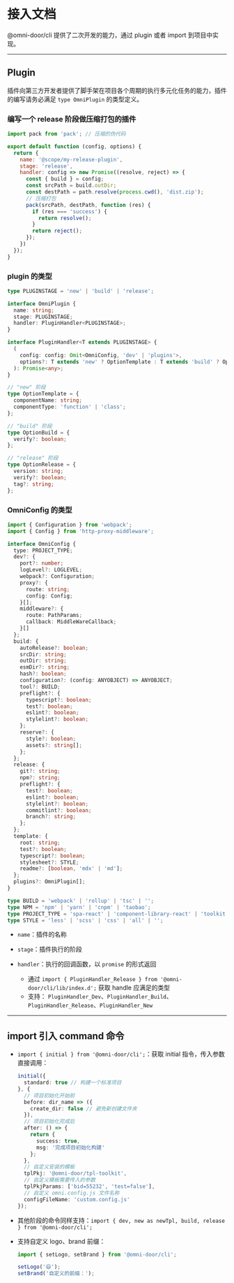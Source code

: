 # 接入文档
@omni-door/cli 提供了二次开发的能力，通过 plugin 或者 import 到项目中实现。

---

## Plugin
插件向第三方开发者提供了脚手架在项目各个周期的执行多元化任务的能力，插件的编写请务必满足 `type OmniPlugin` 的类型定义。

### 编写一个 release 阶段做压缩打包的插件

```js
import pack from 'pack'; // 压缩的伪代码

export default function (config, options) {
  return {
    name: '@scope/my-release-plugin',
    stage: 'release',
    handler: config => new Promise((resolve, reject) => {
      const { build } = config;
      const srcPath = build.outDir;
      const destPath = path.resolve(process.cwd(), 'dist.zip');
      // 压缩打包
      pack(srcPath, destPath, function (res) {
        if (res === 'success') {
          return resolve();
        }
        return reject();
      });
    })
  });
}
```

### plugin 的类型
```ts
type PLUGINSTAGE = 'new' | 'build' | 'release';

interface OmniPlugin {
  name: string;
  stage: PLUGINSTAGE;
  handler: PluginHandler<PLUGINSTAGE>;
}

interface PluginHandler<T extends PLUGINSTAGE> {
  (
    config: config: Omit<OmniConfig, 'dev' | 'plugins'>,
    options?: T extends 'new' ? OptionTemplate : T extends 'build' ? OptionBuild : OptionRelease
  ): Promise<any>;
}

// "new" 阶段
type OptionTemplate = {
  componentName: string;
  componentType: 'function' | 'class';
};

// "build" 阶段
type OptionBuild = {
  verify?: boolean;
};

// "release" 阶段
type OptionRelease = {
  version: string;
  verify?: boolean;
  tag?: string;
};
```

### OmniConfig 的类型
```ts
import { Configuration } from 'webpack';
import { Config } from 'http-proxy-middleware';

interface OmniConfig {
  type: PROJECT_TYPE;
  dev?: {
    port?: number;
    logLevel?: LOGLEVEL;
    webpack?: Configuration;
    proxy?: {
      route: string;
      config: Config;
    }[];
    middleware?: {
      route: PathParams;
      callback: MiddleWareCallback;
    }[]
  };
  build: {
    autoRelease?: boolean;
    srcDir: string;
    outDir: string;
    esmDir?: string;
    hash?: boolean;
    configuration?: (config: ANYOBJECT) => ANYOBJECT;
    tool?: BUILD;
    preflight?: {
      typescript?: boolean;
      test?: boolean;
      eslint?: boolean;
      stylelint?: boolean;
    };
    reserve?: {
      style?: boolean;
      assets?: string[];
    };
  };
  release: {
    git?: string;
    npm?: string;
    preflight?: {
      test?: boolean;
      eslint?: boolean;
      stylelint?: boolean;
      commitlint?: boolean;
      branch?: string;
    };
  };
  template: {
    root: string;
    test?: boolean;
    typescript?: boolean;
    stylesheet?: STYLE;
    readme?: [boolean, 'mdx' | 'md'];
  };
  plugins?: OmniPlugin[];
}

type BUILD = 'webpack' | 'rollup' | 'tsc' | '';
type NPM = 'npm' | 'yarn' | 'cnpm' | 'taobao';
type PROJECT_TYPE = 'spa-react' | 'component-library-react' | 'toolkit';
type STYLE = 'less' | 'scss' | 'css' | 'all' | '';
```

- `name`：插件的名称

- `stage`：插件执行的阶段

- `handler`：执行的回调函数，以 `promise` 的形式返回

  - 通过 `import { PluginHandler_Release } from '@omni-door/cli/lib/index.d';` 获取 handle 应满足的类型
  - 支持： `PluginHandler_Dev`、`PluginHandler_Build`、`PluginHandler_Release`、`PluginHandler_New`
---

## import 引入 command 命令
- `import { initial } from '@omni-door/cli';`：获取 initial 指令，传入参数直接调用：

  ```ts
  initial({
    standard: true // 构建一个标准项目
  }, {
    // 项目初始化开始前
    before: dir_name => ({
      create_dir: false // 避免新创建文件夹
    }),
    // 项目初始化完成后
    after: () => {
      return {
        success: true,
        msg: '完成项目初始化构建'
      };
    },
    // 自定义安装的模板
    tplPkj: '@omni-door/tpl-toolkit',
    // 自定义模板需要传入的参数
    tplPkjParams: ['bid=55232', 'test=false'],
    // 自定义 omni.config.js 文件名称
    configFileName: 'custom.config.js'
  });
  ```

- 其他阶段的命令同样支持：`import { dev, new as newTpl, build, release } from '@omni-door/cli';`

- 支持自定义 logo、brand 前缀：
  ```ts
  import { setLogo, setBrand } from '@omni-door/cli';

  setLogo('😄');
  setBrand('自定义的前缀：');
  ```